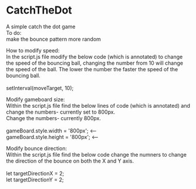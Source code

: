 # CatchTheDot
A simple catch the dot game <br>
To do:<br>
make the bounce pattern more random<br>

How to modify speed: <br>
In the script.js file modify the below code (which is annotated) to change the speed of the bouncing ball, changing the number from 10 will change the speed of the ball. The lower the number the faster the speed of the bouncing ball. <br>
<br>
setInterval(moveTarget, 10); <br>

Modify gameboard size:<br>
Within the script.js file find the below lines of code (which is annotated) and change the numbers- currently set to  800px.<br>
Change the numbers- currently 800px.<br>
<br>
gameBoard.style.width = '800px'; <--<br>
gameBoard.style.height = '800px'; <--<br>

Modify bounce direction: <br>
Within the script.js file find the below code change the numners to change the direction of the bounce on both the X and Y axis.<br> 
<br>
let targetDirectionX = 2;<br>
 let targetDirectionY = 2;<br>
